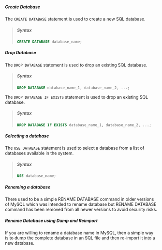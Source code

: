 ##### Create Database

The `CREATE DATABASE` statement is used to create a new SQL database.

> ##### Syntax
> 
> ```sql
> CREATE DATABASE database_name;
> ```

##### Drop Database

The `DROP DATABASE` statement is used to drop an existing SQL database.

> ##### Syntax
> 
> ```sql
> DROP DATABASE database_name_1, database_name_2, ...;
> ```

The `DROP DATABASE IF EXISTS` statement is used to drop an existing SQL database.

> ##### Syntax
> 
> ```sql
> DROP DATABASE IF EXISTS database_name_1, database_name_2, ...;
> ```

##### Selecting a database

The `USE DATABASE` statement is used to select a database from a list of databases available in the system.

> ##### Syntax
> 
> ```sql
> USE database_name;
> ```

##### Renaming a database

There used to be a simple RENAME DATABASE command in older versions of MySQL which was intended to rename database but RENAME DATABASE command has been removed from all newer versions to avoid security risks.

##### Rename Database using Dump and Reimport

If you are willing to rename a database name in MySQL, then a simple way is to dump the complete database in an SQL file and then re-import it into a new database.